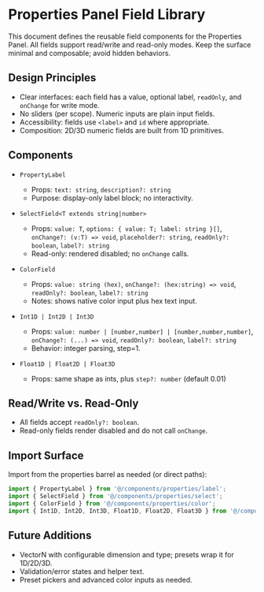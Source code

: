 # Properties Panel Field Library

This document defines the reusable field components for the Properties Panel. All fields support read/write and read-only modes. Keep the surface minimal and composable; avoid hidden behaviors.

## Design Principles

- Clear interfaces: each field has a value, optional label, `readOnly`, and `onChange` for write mode.
- No sliders (per scope). Numeric inputs are plain input fields.
- Accessibility: fields use `<label>` and `id` where appropriate.
- Composition: 2D/3D numeric fields are built from 1D primitives.

## Components

- `PropertyLabel`
  - Props: `text: string`, `description?: string`
  - Purpose: display-only label block; no interactivity.

- `SelectField<T extends string|number>`
  - Props: `value: T`, `options: { value: T; label: string }[]`, `onChange?: (v:T) => void`, `placeholder?: string`, `readOnly?: boolean`, `label?: string`
  - Read-only: rendered disabled; no `onChange` calls.

- `ColorField`
  - Props: `value: string (hex)`, `onChange?: (hex:string) => void`, `readOnly?: boolean`, `label?: string`
  - Notes: shows native color input plus hex text input.

- `Int1D | Int2D | Int3D`
  - Props: `value: number | [number,number] | [number,number,number]`, `onChange?: (...) => void`, `readOnly?: boolean`, `label?: string`
  - Behavior: integer parsing, step=1.

- `Float1D | Float2D | Float3D`
  - Props: same shape as ints, plus `step?: number` (default 0.01)

## Read/Write vs. Read-Only

- All fields accept `readOnly?: boolean`.
- Read-only fields render disabled and do not call `onChange`.

## Import Surface

Import from the properties barrel as needed (or direct paths):

```ts
import { PropertyLabel } from '@/components/properties/label';
import { SelectField } from '@/components/properties/select';
import { ColorField } from '@/components/properties/color';
import { Int1D, Int2D, Int3D, Float1D, Float2D, Float3D } from '@/components/properties/number';
```

## Future Additions

- VectorN with configurable dimension and type; presets wrap it for 1D/2D/3D.
- Validation/error states and helper text.
- Preset pickers and advanced color inputs as needed.

